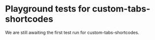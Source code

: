 # Playground tests for custom-tabs-shortcodes
We are still awaiting the first test run for custom-tabs-shortcodes.
